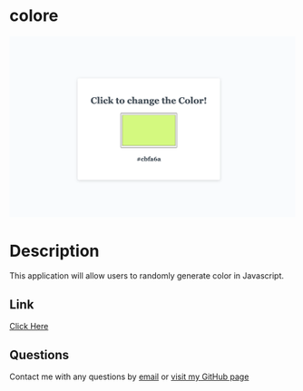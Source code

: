 # colore

![colore](/colore.jpg)

# Description
This application will allow users to randomly generate color in Javascript.

## Link
[Click Here](https://marikadicarlo.github.io/colore/)

## Questions
Contact me with any questions by [email](mdicarlo19@yahoo.com) or [visit my GitHub page](https://github.com/marikadicarlo)